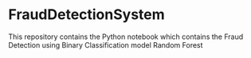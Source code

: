 # FraudDetectionSystem
This repository contains the Python notebook which contains the Fraud Detection using Binary Classification model Random Forest
